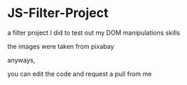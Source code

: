 # JS-Filter-Project
a filter project I did to test out my DOM manipulations skills

the images were taken from pixabay

anyways,

you can edit the code and request a pull from me

